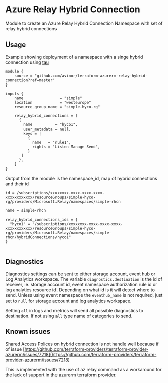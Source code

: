 # Azure Relay Hybrid Connection

Module to create an Azure Relay Hybrid Connection Namespace with set of relay hybrid connections


## Usage
Example showing deployment of a namespace with a singe hybrid connection using [tau](https://github.com/avinor/tau)

```hcl-terraform
module {
    source = "github.com/avinor/terraform-azurerm-relay-hybrid-connection?ref=master"
}

inputs {
    name                = "simple"
    location            = "westeurope"
    resource_group_name = "simple-hyco-rg"

    relay_hybrid_connections = [
      {
        name          = "hyco1",
        user_metadata = null,
        keys = [
          {
            name   = "rule1",
            rights = "Listen Manage Send",
          }
       ]
      },
    ]
}
```

Output from the module is the namespace_id, map of hybrid connections and their id

```hcl-terraform
id = /subscriptions/xxxxxxxx-xxxx-xxxx-xxxx-xxxxxxxxxxxx/resourceGroups/simple-hyco-rg/providers/Microsoft.Relay/namespaces/simple-rhcn

name = simple-rhcn

relay_hybrid_connections_ids = {
  "hyco1" = "/subscriptions/xxxxxxxx-xxxx-xxxx-xxxx-xxxxxxxxxxxx/resourceGroups/simple-hyco-rg/providers/Microsoft.Relay/namespaces/simple-rhcn/hybridConnections/hyco1"
}


```

## Diagnostics

Diagnostics settings can be sent to either storage account, event hub or Log Analytics workspace. The variable `diagnostics.destination` is the id of receiver, ie. storage account id, event namespace authorization rule id or log analytics resource id. Depending on what id is it will detect where to send. Unless using event namespace the `eventhub_name` is not required, just set to `null` for storage account and log analytics workspace.

Setting `all` in logs and metrics will send all possible diagnostics to destination. If not using `all` type name of categories to send.

## Known issues
Shared Access Polices on hybrid connection is not handle well because if of issue [https://github.com/terraform-providers/terraform-provider-azurerm/issues/7218](https://github.com/terraform-providers/terraform-provider-azurerm/issues/7218)

This is implemented with the use of az relay command as a workaround for the lack of support in the azurerm terraform provider. 


